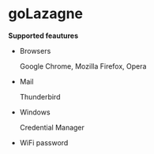 # goLazagne

**Supported feautures**
* Browsers

    Google Chrome, Mozilla Firefox, Opera
* Mail

    Thunderbird

* Windows

    Credential Manager

* WiFi password

